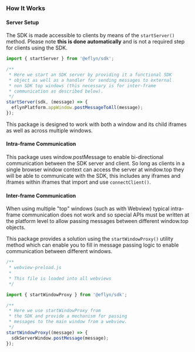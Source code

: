 ### How It Works
#### Server Setup
The SDK is made accessible to clients by means of the ```startServer()``` method.
Please note **this is done automatically** and is not a required step for clients using the SDK.

```ts
import { startServer } from '@eflyn/sdk';

/**
 * Here we start an SDK server by providing it a functional SDK
 * object as well as a handler for sending messages to external
 * non SDK top windows (this necessary is for inter-frame 
 * communication as described below).
 */
startServer(sdk, (message) => {
  eflynPlatform.appWindow.postMessageToAll(message);
});
```

This package is designed to work with both a window and its child iframes as well as across multiple windows.

#### Intra-frame Communication
This package uses window.postMessage to enable bi-directional communication between the SDK server and client. So long as clients in a single browser window context can access the server at window.top they will be able to communicate with the SDK, this includes any iframes and iframes within iframes that import and use ```connectClient()```.

#### Inter-frame Communication
When using multiple "top" windows (such as with Webview) typical intra-frame communication does not work and so special APIs must be written at the platform level to allow passing messages between different window.top objects.

This package provides a solution using the ```startWindowProxy()``` utility method which can enable you to fill in message passing logic to enable communication between different windows.

```ts
/**
 * webview-preload.js
 * 
 * This file is loaded into all webviews
 */

import { startWindowProxy } from '@eflyn/sdk';

/**
 * Here we use startWindowProxy from
 * the SDK and provide a mechanism for passing 
 * messages to the main window from a webview.
 */
startWindowProxy((message) => {
  sdkServerWindow.postMessage(message);
});
```


